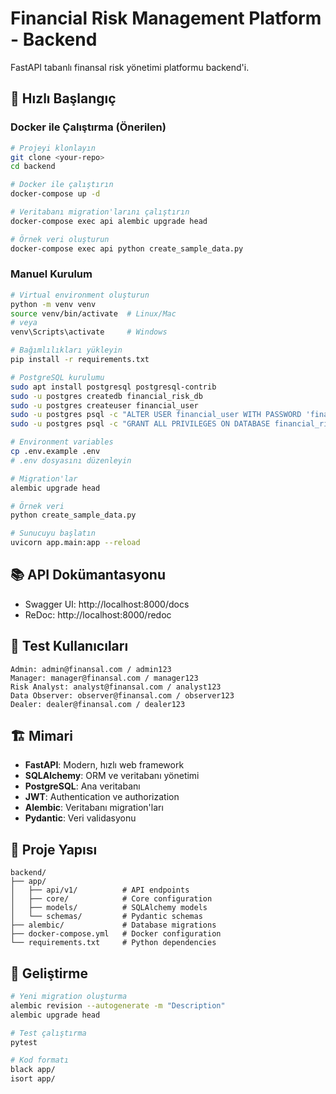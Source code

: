 # Financial Risk Management Platform - Backend

FastAPI tabanlı finansal risk yönetimi platformu backend'i.

## 🚀 Hızlı Başlangıç

### Docker ile Çalıştırma (Önerilen)

```bash
# Projeyi klonlayın
git clone <your-repo>
cd backend

# Docker ile çalıştırın
docker-compose up -d

# Veritabanı migration'larını çalıştırın
docker-compose exec api alembic upgrade head

# Örnek veri oluşturun
docker-compose exec api python create_sample_data.py
```

### Manuel Kurulum

```bash
# Virtual environment oluşturun
python -m venv venv
source venv/bin/activate  # Linux/Mac
# veya
venv\Scripts\activate     # Windows

# Bağımlılıkları yükleyin
pip install -r requirements.txt

# PostgreSQL kurulumu
sudo apt install postgresql postgresql-contrib
sudo -u postgres createdb financial_risk_db
sudo -u postgres createuser financial_user
sudo -u postgres psql -c "ALTER USER financial_user WITH PASSWORD 'financial_password';"
sudo -u postgres psql -c "GRANT ALL PRIVILEGES ON DATABASE financial_risk_db TO financial_user;"

# Environment variables
cp .env.example .env
# .env dosyasını düzenleyin

# Migration'lar
alembic upgrade head

# Örnek veri
python create_sample_data.py

# Sunucuyu başlatın
uvicorn app.main:app --reload
```

## 📚 API Dokümantasyonu

- Swagger UI: http://localhost:8000/docs
- ReDoc: http://localhost:8000/redoc

## 🔑 Test Kullanıcıları

```
Admin: admin@finansal.com / admin123
Manager: manager@finansal.com / manager123
Risk Analyst: analyst@finansal.com / analyst123
Data Observer: observer@finansal.com / observer123
Dealer: dealer@finansal.com / dealer123
```

## 🏗️ Mimari

- **FastAPI**: Modern, hızlı web framework
- **SQLAlchemy**: ORM ve veritabanı yönetimi
- **PostgreSQL**: Ana veritabanı
- **JWT**: Authentication ve authorization
- **Alembic**: Veritabanı migration'ları
- **Pydantic**: Veri validasyonu

## 📁 Proje Yapısı

```
backend/
├── app/
│   ├── api/v1/          # API endpoints
│   ├── core/            # Core configuration
│   ├── models/          # SQLAlchemy models
│   └── schemas/         # Pydantic schemas
├── alembic/             # Database migrations
├── docker-compose.yml   # Docker configuration
└── requirements.txt     # Python dependencies
```

## 🔧 Geliştirme

```bash
# Yeni migration oluşturma
alembic revision --autogenerate -m "Description"
alembic upgrade head

# Test çalıştırma
pytest

# Kod formatı
black app/
isort app/
```